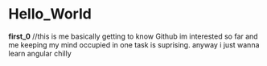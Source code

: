# Hello_World
**first_0**
//this is me basically
getting to know Github im interested so far and me keeping my mind occupied in one task is suprising.
anyway i just wanna learn angular
chilly

